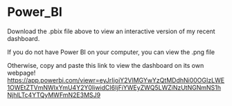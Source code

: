 # Power_BI
Download the .pbix file above to view an interactive version of my recent dashboard.

If you do not have Power BI on your computer, you can view the .png file

Otherwise, copy and paste this link to view the dashboard on its own webpage!
<https://app.powerbi.com/viewr=eyJrIjoiY2VlMGYwYzQtMDdhNi00OGIzLWE1OWEtZTVmNWIxYmU4Y2Y0IiwidCI6IjFiYWEyZWQ5LWZiNzUtNGNmNS1hNjhlLTc4YTQyMWFmN2E3MSJ9>
